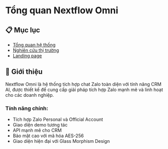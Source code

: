 # Tổng quan Nextflow Omni

## 📋 Mục lục

- [Tổng quan hệ thống](./system-overview.md)
- [Nghiên cứu thị trường](./market-research.md)
- [Landing page](./landing-page.md)

## 🎯 Giới thiệu

Nextflow Omni là hệ thống tích hợp chat Zalo toàn diện với tính năng CRM AI, được thiết kế để cung cấp giải pháp tích hợp Zalo mạnh mẽ và linh hoạt cho các doanh nghiệp.

### Tính năng chính:
- Tích hợp Zalo Personal và Official Account
- Giao diện demo tương tác
- API mạnh mẽ cho CRM
- Bảo mật cao với mã hóa AES-256
- Giao diện hiện đại với Glass Morphism Design